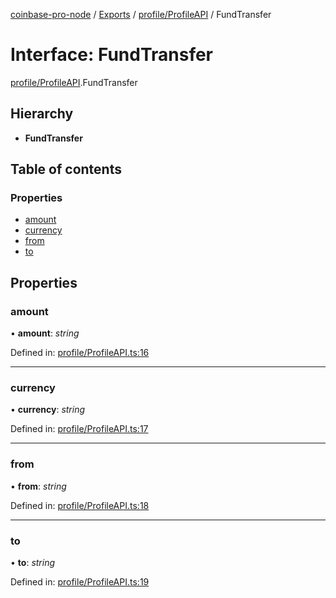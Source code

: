 [coinbase-pro-node](../../README.md) / [Exports](../../modules.md) / [profile/ProfileAPI](../../modules/profile_profileapi.md) / FundTransfer

# Interface: FundTransfer

[profile/ProfileAPI](../../modules/profile_profileapi.md).FundTransfer

## Hierarchy

- **FundTransfer**

## Table of contents

### Properties

- [amount](profileapi.fundtransfer.md#amount)
- [currency](profileapi.fundtransfer.md#currency)
- [from](profileapi.fundtransfer.md#from)
- [to](profileapi.fundtransfer.md#to)

## Properties

### amount

• **amount**: _string_

Defined in: [profile/ProfileAPI.ts:16](https://github.com/bennycode/coinbase-pro-node/blob/ac883aa/src/profile/ProfileAPI.ts#L16)

---

### currency

• **currency**: _string_

Defined in: [profile/ProfileAPI.ts:17](https://github.com/bennycode/coinbase-pro-node/blob/ac883aa/src/profile/ProfileAPI.ts#L17)

---

### from

• **from**: _string_

Defined in: [profile/ProfileAPI.ts:18](https://github.com/bennycode/coinbase-pro-node/blob/ac883aa/src/profile/ProfileAPI.ts#L18)

---

### to

• **to**: _string_

Defined in: [profile/ProfileAPI.ts:19](https://github.com/bennycode/coinbase-pro-node/blob/ac883aa/src/profile/ProfileAPI.ts#L19)
